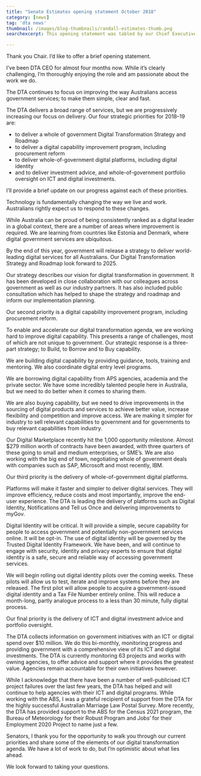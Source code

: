 ```yaml
---
title: "Senate Estimates opening statement October 2018"
category: [news]
tag: 'dta news'
thumbnail: /images/blog-thumbnails/randall-estimates-thumb.png
searchexcerpt: This opening statement was tabled by our Chief Executive Officer Randall Brugeaud on 23 October 2018.

---
```

Thank you Chair. I’d like to offer a brief opening statement.

I’ve been DTA CEO for almost four months now. While it’s clearly challenging, I’m thoroughly enjoying the role and am passionate about the work we do.

The DTA continues to focus on improving the way Australians access government services; to make them simple, clear and fast.

The DTA delivers a broad range of services, but we are progressively increasing our focus on delivery. Our four strategic priorities for 2018–19 are:
- to deliver a whole of government Digital Transformation Strategy and Roadmap
- to deliver a digital capability improvement program, including procurement reform
- to deliver whole-of-government digital platforms, including digital identity
- and to deliver investment advice, and whole-of-government portfolio oversight on ICT and digital investments.

I’ll provide a brief update on our progress against each of these priorities.

Technology is fundamentally changing the way we live and work. Australians rightly expect us to respond to these changes.

While Australia can be proud of being consistently ranked as a digital leader in a global context, there are a number of areas where improvement is required. We are learning from countries like Estonia and Denmark, where digital government services are ubiquitous.

By the end of this year, government will release a strategy to deliver world-leading digital services for all Australians. Our Digital Transformation Strategy and Roadmap look forward to 2025.

Our strategy describes our vision for digital transformation in government. It has been developed in close collaboration with our colleagues across government as well as our industry partners. It has also included public consultation which has helped to shape the strategy and roadmap and inform our implementation planning.

Our second priority is a digital capability improvement program, including procurement reform.

To enable and accelerate our digital transformation agenda, we are working hard to improve digital capability. This presents a range of challenges, most of which are not unique to government. Our strategic response is a three-part strategy; to Build, to Borrow and to Buy capability.

We are building digital capability by providing guidance, tools, training and mentoring. We also coordinate digital entry level programs.

We are borrowing digital capability from APS agencies, academia and the private sector. We have some incredibly talented people here in Australia, but we need to do better when it comes to sharing them.

We are also buying capability, but we need to drive improvements in the sourcing of digital products and services to achieve better value, increase flexibility and competition and improve access. We are making it simpler for industry to sell relevant capabilities to government and for governments to buy relevant capabilities from industry.

Our Digital Marketplace recently hit the 1,000 opportunity milestone. Almost $279 million worth of contracts have been awarded, with three quarters of these going to small and medium enterprises, or SME’s. We are also working with the big end of town, negotiating whole of government deals with companies such as SAP, Microsoft and most recently, IBM.

Our third priority is the delivery of whole-of-government digital platforms.

Platforms will make it faster and simpler to deliver digital services. They will improve efficiency, reduce costs and most importantly, improve the end-user experience. The DTA is leading the delivery of platforms such as Digital Identity, Notifications and Tell us Once and delivering improvements to myGov.

Digital Identity will be critical. It will provide a simple, secure capability for people to access government and potentially non-government services online. It will be opt-in. The use of digital identity will be governed by the Trusted Digital Identity Framework. We have been, and will continue to engage with security, identity and privacy experts to ensure that digital identity is a safe, secure and reliable way of accessing government services.

We will begin rolling out digital identity pilots over the coming weeks. These pilots will allow us to test, iterate and improve systems before they are released. The first pilot will allow people to acquire a government-issued digital identity and a Tax File Number entirely online. This will reduce a month-long, partly analogue process to a less than 30 minute, fully digital process.

Our final priority is the delivery of ICT and digital investment advice and portfolio oversight.

The DTA collects information on government initiatives with an ICT or digital spend over $10 million. We do this bi-monthly, monitoring progress and providing government with a comprehensive view of its ICT and digital investments. The DTA is currently monitoring 63 projects and works with owning agencies, to offer advice and support where it provides the greatest value. Agencies remain accountable for their own initiatives however.

While I acknowledge that there have been a number of well-publicised ICT project failures over the last few years, the DTA has helped and will continue to help agencies with their ICT and digital programs. While working with the ABS, I was a grateful recipient of support from the DTA for the highly successful Australian Marriage Law Postal Survey. More recently, the DTA has provided support to the ABS for the Census 2021 program, the Bureau of Meteorology for their Robust Program and Jobs’ for their Employment 2020 Project to name just a few.

Senators, I thank you for the opportunity to walk you through our current priorities and share some of the elements of our digital transformation agenda. We have a lot of work to do, but I’m optimistic about what lies ahead.

We look forward to taking your questions.
